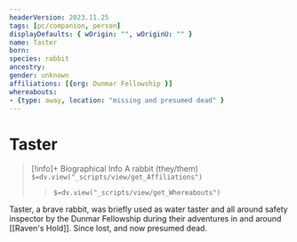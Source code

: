 ```yaml
---
headerVersion: 2023.11.25
tags: [pc/companion, person]
displayDefaults: { wOrigin: "", wOriginU: "" }
name: Taster
born:
species: rabbit
ancestry:
gender: unknown
affiliations: [{org: Dunmar Fellowship }]
whereabouts: 
- {type: away, location: "missing and presumed dead" }
---
```

# Taster
>[!info]+ Biographical Info
> A rabbit (they/them)
> `$=dv.view("_scripts/view/get_Affiliations")`
>> `$=dv.view("_scripts/view/get_Whereabouts")`

Taster, a brave rabbit, was briefly used as water taster and all around safety inspector by the Dunmar Fellowship during their adventures in and around [[Raven's Hold]]. Since lost, and now presumed dead.